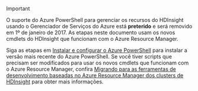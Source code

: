 
> [!IMPORTANT]
> O suporte do Azure PowerShell para gerenciar os recursos do HDInsight usando o Gerenciador de Serviços do Azure está **preterido** e será removido em 1º de janeiro de 2017. As etapas neste documento usam os novos cmdlets do HDInsight que funcionam com o Azure Resource Manager.
> 
> Siga as etapas em [Instalar e configurar o Azure PowerShell](/powershell/azureps-cmdlets-docs) para instalar a versão mais recente do Azure PowerShell. Se você tiver scripts que precisam ser modificados para usar os novos cmdlets que funcionam com o Azure Resource Manager, confira [Migrando para as ferramentas de desenvolvimento baseadas no Azure Resource Manager dos clusters de HDInsight](../articles/hdinsight/hdinsight-hadoop-development-using-azure-resource-manager.md) para obter mais informações.
> 
> 



<!--HONumber=Dec16_HO1-->


